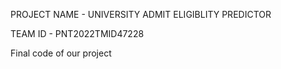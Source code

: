 PROJECT NAME - UNIVERSITY ADMIT ELIGIBLITY PREDICTOR

TEAM ID - PNT2022TMID47228

Final code of our project
